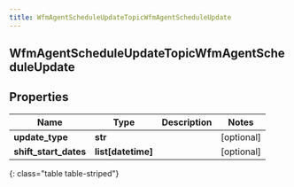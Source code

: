 ```yaml
---
title: WfmAgentScheduleUpdateTopicWfmAgentScheduleUpdate
---
```

## WfmAgentScheduleUpdateTopicWfmAgentScheduleUpdate

## Properties

|Name | Type | Description | Notes|
|------------ | ------------- | ------------- | -------------|
| **update_type** | **str** |  | [optional] |
| **shift_start_dates** | **list[datetime]** |  | [optional] |
{: class="table table-striped"}



